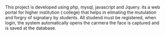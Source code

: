This project is developed using php, mysql, javascript and Jquery. its a web portal for higher institution ( college) that helps in elimating the mutulation and forgry of signatary by students. All studend must be registered, when login, the system automatically opens the carmera the face is captured and is saved at the database.
